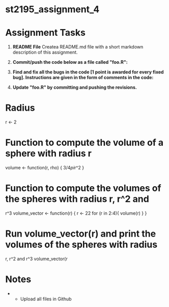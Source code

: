 # st2195_assignment_4

# Assignment Tasks
1. **README File** Createa README.md file with a short markdown description of this assignment.

2. **Commit/push the code below as a file called "foo.R":**
    
3. **Find and fix all the bugs in the code [1 point is awarded for every fixed bug]. 
Instructions are given in the form of comments in the code:**  

4. **Update "foo.R" by committing and pushing the revisions.**

# Radius
r <- 2
# Function to compute the volume of a sphere with radius r
volume <- function(r, rho) {
 3/4*pi*r^2
}
# Function to compute the volumes of the spheres with radius r, r^2 and 
r^3 
volume_vector <- function(r) {
 r <- 22
 for (r in 2:4){
 volume(r)
 }
}
# Run volume_vector(r) and print the volumes of the spheres with radius 
r, r^2 and r^3 
volume_vector(r

# Notes
* * Upload all files in Github
